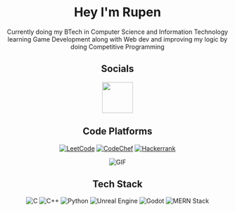 <h1 align="center">Hey I'm Rupen</h1>
<div align="center">

Currently doing my BTech in Computer Science and Information Technology  
learning Game Development along with Web dev and improving my logic by doing Competitive Programming 

## Socials
<a href="https://www.linkedin.com/in/rupen-parthu/">
    <img align="center" src="https://www.edigitalagency.com.au/wp-content/uploads/Linkedin-logo-blue-png-large-size.png" width="70"/>
  </a>

## Code Platforms

  [![LeetCode](https://img.shields.io/badge/LeetCode-000000?style=for-the-badge&logo=LeetCode&logoColor=#d16c06)](https://leetcode.com/u/rupenpar/)
  [![CodeChef](https://img.shields.io/badge/CodeChef-%23964B00.svg?style=for-the-badge&logo=CodeChef&logoColor=white)](https://www.codechef.com/users/klh2420090050)
  [![Hackerrank](https://img.shields.io/badge/-Hackerrank-2EC866?style=for-the-badge&logo=HackerRank&logoColor=white)](https://www.hackerrank.com/profile/rupenparthu)
  <!--
  [![GeeksForGeeks](https://img.shields.io/badge/GeeksforGeeks-gray?style=for-the-badge&logo=geeksforgeeks&logoColor=35914c)](https://www.geeksforgeeks.org/user/rupenpar/)
  [![Codeforces](https://img.shields.io/badge/Codeforces-445f9d?style=for-the-badge&logo=Codeforces&logoColor=white)](https://codeforces.com/profile/rupenpar)
  -->

<div>
 <img alt="GIF" src="https://image.myanimelist.net/ui/7isnREMLbyeZkaxAatnzz5nHSzNYQ4vqYJbL4lvxDI_u07NWjRtsO8zMfd8fvyQyXoh7E9pfMn1lV80aYloMFuYKvG724x2fWKGDvuKqDjbHbZYpV0c_fo4fpFCASJ9s"/>
</div>

## Tech Stack
![C](https://img.shields.io/badge/C-00599C?style=for-the-badge&logo=c&logoColor=white)
![C++](https://img.shields.io/badge/C++-004482?style=for-the-badge&logo=c%2B%2B&logoColor=white)
![Python](https://img.shields.io/badge/Python-FFD43B?style=for-the-badge&logo=python&logoColor=3776AB)
![Unreal Engine](https://img.shields.io/badge/Unreal_Engine-0E1128?style=for-the-badge&logo=unrealengine&logoColor=white)
![Godot](https://img.shields.io/badge/Godot-3B9ED6?style=for-the-badge&logo=godot-engine&logoColor=white)
![MERN Stack](https://img.shields.io/badge/MERN_Stack-Full_Stack-61DAFB?style=for-the-badge&logo=react&logoColor=61DAFB)

<!--
![HTML5](https://img.shields.io/badge/HTML5-%23E34F26.svg?style=for-the-badge&logo=html5&logoColor=white) 
![CSS3](https://img.shields.io/badge/CSS3-%231572B6.svg?style=for-the-badge&logo=css3&logoColor=white) 
![JavaScript](https://img.shields.io/badge/JavaScript-%23323330.svg?style=for-the-badge&logo=javascript&logoColor=%23F7DF1E) 
![Figma](https://img.shields.io/badge/Figma-%23F24E1E.svg?style=for-the-badge&logo=figma&logoColor=white)
![Aseprite](https://img.shields.io/badge/Aseprite-%23FFFFFF.svg?style=for-the-badge&logo=aseprite&logoColor=black) 
![Blender](https://img.shields.io/badge/Blender-%23F5792A.svg?style=for-the-badge&logo=blender&logoColor=white)
![Tailwind CSS](https://img.shields.io/badge/Tailwind%20CSS-%2338B2AC.svg?style=for-the-badge&logo=tailwind-css&logoColor=white) 
![Phaser.js](https://img.shields.io/badge/Phaser.js-%236DD0FF.svg?style=for-the-badge&logo=phaser&logoColor=white)  
![React](https://img.shields.io/badge/React-%2361DAFB.svg?style=for-the-badge&logo=react&logoColor=white) 
![Node.js](https://img.shields.io/badge/Node.js-43853D?style=for-the-badge&logo=node.js&logoColor=white) 
![Express.js](https://img.shields.io/badge/Express.js-%23404d59.svg?style=for-the-badge&logo=express&logoColor=%2361DAFB) 
![MongoDB](https://img.shields.io/badge/MongoDB-%2347A248.svg?style=for-the-badge&logo=mongodb&logoColor=white)  
![MySQL](https://img.shields.io/badge/MySQL-%234479A1.svg?style=for-the-badge&logo=mysql&logoColor=white) 
-->
